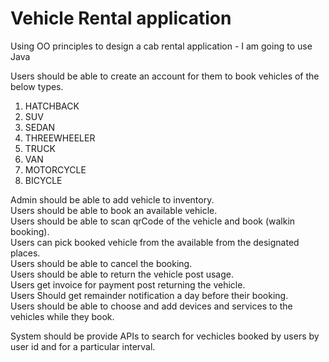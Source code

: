 # Vehicle Rental application 

Using OO principles to design a cab rental application - I am going to use Java

Users should be able to create an account for them to book vehicles of the below types.  
 1. HATCHBACK
 2. SUV
 3. SEDAN
 4. THREEWHEELER
 5. TRUCK
 6. VAN
 7. MOTORCYCLE
 8. BICYCLE
 
Admin should be able to add vehicle to inventory.  
Users should be able to book an available vehicle.  
Users should be able to scan qrCode of the vehicle and book (walkin booking).  
Users can pick booked vehicle from the available from the designated places.  
Users should be able to cancel the booking.  
Users should be able to return the vehicle post usage.  
Users get invoice for payment post returning the vehicle.  
Users Should get remainder notification a day before their booking.  
Users should be able to choose and add devices and services to the vehicles while they book.  

System should be provide APIs to search for vechicles booked by users by user id and for a particular interval. 
 
